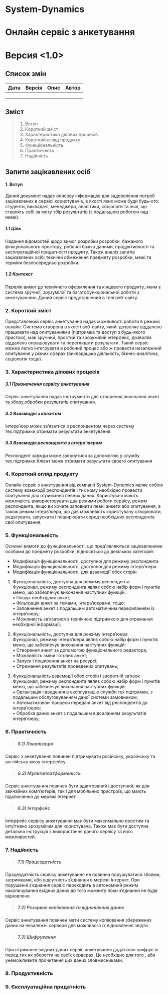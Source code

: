
# System-Dynamics
# Онлайн сервіс з анкетування
# Версия <1.0>


## Список змін

| Дата | Версія | Опис | Автор |
| --- | --- | --- | --- |
|  |  |  |  |
|  |  |  |  |
|  |  |  |  |

## Зміст

> 1.	Вступ	
> 2.	Короткий зміст	
> 3.	Характеристика ділових процесів	
> 4.	Короткий огляд продукту	
> 5.	Функціональність	
> 6.	Практичність	
> 7.	Надійність



## Запити зацікавлених осіб

#### 1. Вступ

Даний документ надає описову інформацію для задоволення потреб зацікавлених в сервісі користувачів, в якості яких може буди будь-хто: студенти, викладачі, менеджери, аналітики, соціологи та інші, що ставлять собі за мету збір результатів (з подальшою роботою над ними).

##### 1.1 Ціль

Надання відомостей щодо вимог розробки розробки, бажаного фінкціонального простору, робочої бази з даними, продуктивності та експлуатаційної придатності продукту. Також аналіз запитів зацікавлених осіб: технічні обмеження предмету розробки, межі та терміни безпосередньо розробки.

##### 1.2 Контекст

Перелік вимог до технічного оформлення та кінцевого продукту, яким є система зручної, зрузумілої та багатофункціональної роботи з анкетуванням. Даний сервіс представлений в телі веб-сайту.

### 2. Короткий зміст

Представлений сервіс анкетування надає можливості роботи в режимі онлайн.
Система створена в якості веб-сайту, який: дозволяє віддалено працювати над опитуваннями (підтримка та доступ з будь-якого пристою), має зручний, простий та зрозумілий інтерфейс, дозволяє віддалено опрацювувати та переглядати результати. Такий сервіс можна легко інтегрувати в робочий процес або ж провести незалежний опитування у різних сферах (викладацька діяльність, бізнес-аналітика, соціологія тощо).

### 3. Характеристика ділових процесів	

##### 3.1 Призначення сервісу анкетування

Сервіс анкетування надає інструменти для створення,виконання анкет та збору,обробки результатів опитування.

##### 3.2 Взаємодія з клієнтом

Інтерв’юер може зв’язатися з респондентом через систему тех.підтримки,отримати результати анкетування.

##### 3.3 Взаємодія респондента з інтерв’юером

Респондент завжди може звернутися за допомогою у службу тех.підтримки.Клієнт може отримати результати своего опитування  

### 4. Короткий огляд продукту
	
Онлайн сервіс з анкетування від компанії System-Dynemics являє собою систему взаємодії респондентів і тих кому необхідно провести опитування для отримання певних даних. Користувачі  мають можливість використовувати два режими роботи сервісу, режим респондента, якщо ви хочете заповнити певні анкети або опитування, а також режим інтерв’юера, що дає можливість користувачу створювати, редагувати, запускати і поширювати серед необхідних респондентів свої опитування. 


### 5. Функціональність

Основні вимоги до функціональності, що пред'являються зацікавленими особами до предмету розробки, відносяться до декількох категорій: 
* Модифікація функціональності, доступної для режиму респондента
* Модифікація функціональності, доступної для режиму інтерв’юера 
* Модифікація функціональності, для взаємодії обох сторін

1.	Функціональність, доступна для режиму респондента   
Функціонал, режиму респондента являє собою набір форм і пунктів меню, що забезпечує виконання наступних функцій:   
•	Пошук необхідних анкет;   
•	Фільтрація анкет за темами, інтерв’юерами, тощо;   
•	Заповнення анкет з подальшим автоматичним пересиланням їх інтерв’юеру;   
•	Можливість зв’язатися з технічною підтримкою для отримання необхідної інформації;   
  

2.	Функціональність, доступна для режиму інтерв’юера   
Функціонал, режиму інтерв’юера являє собою набір форм і пунктів меню, що забезпечує виконання наступних функцій:   
•	Створення анкет за допомогою функціонального редактора;   
•	Можливість зміни готових анкет;   
•	Запуск і поширення анкет на ресурсі;   
•	Отримання результатів проведених опитувань;   

3.	Функціональність взаємодії обох сторін і зворотній зв’язок   
Функціонал, режиму респондента являє собою набір форм і пунктів меню, що забезпечує виконання наступних функцій:   
•	Організація і введення в експлуатацію служби тех підтримки, з подальшим обслуговуванням даної системи замовником;   
•	Автоматизовані процеси передачі анкет від респондентів до інтерв’юерів;   
•	Обробка даних анкет з подальшим відсиланням результатів інтерв’юеру;   


### 6. Практичність

>##### 6.1) Локалізація
  Сервіс з анкетування повинен підтримувати російську, українську та англійську мову інтерфейсу.
  
>##### 6.2) Мультиплатформеність
  Сервіс анкетування повинен бути адаптований і доступний, як для звичайних комп’ютерів, так і для мобільних пристроїв, що мають підключення до мережі Інтернет.
  
>##### 6.3) Інтерфейс
  Інтерфейс сервісу анкетування має бути максимально простим та інтуїтивно зрозумілим для користувача. Також має бути доступна детальна інструкція з використання даного сервісу та його можливостей.

### 7. Надійність

>##### 7.1) Працездатність
  Працездатність сервісу анкетування не повинна порушуватися збоями, затримками, або відсутність з’єднання в мережі Інтернет. При порушенні з’єднання сервіс переходить в автономний режим накопичування вхідних даних до того моменту поки з’єднання не буде відновлено.
  
>##### 7.2) Резервне копіювання та відновлення даних
  Сервіс анкетування повинен мати систему копіювання збережених даних на незалежні сервери для можливого їх відновлення звідти.
  
>##### 7.3) Шифрування 
  При отриманні вхідних даних сервіс анкетування додатково шифрує їх перед тих як зберегти на своїх серверах. Це необхідно для того , аби унеможливити прочитання цих даних зловмисниками.

### 8. Продуктивність	

### 9. Єксплуатаційна придатність
